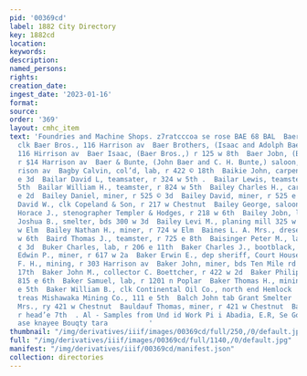 ```yaml
---
pid: '00369cd'
label: 1882 City Directory
key: 1882cd
location: 
keywords: 
description: 
named_persons: 
rights: 
creation_date: 
ingest_date: '2023-01-16'
format: 
source: 
order: '369'
layout: cmhc_item
text: 'Foundries and Machine Shops. z7ratcccoa se rose BAE 68 BAL  Baer Bernhard,
  clk Baer Bros., 116 Harrison av  Baer Brothers, (Isaac and Adolph Baer,) liquora,
  116 Hirrison av  Baer Isaac, (Baer Bros.,) r 125 w 8th  Baer Jobn, (Baer & Bunte,)
  r $14 Harrison av  Baer & Bunte, (John Baer and C. H. Bunte,) saloon, r 314 Har-
  rison av  Bagby Calvin, col’d, lab, r 422 © 18th  Baikie John, carpenter, r 128
  e 3d  Bailar David L, teamsater, r 324 w 5th .  Bailar Lewis, teamster, r 324 w
  5th  Bailar William H., teamster, r 824 w 5th  Bailey Charles H., carpenter, r 621
  e 2d  Bailey Daniel, miner, r 525 © 3d  Bailey David, miner, r 525 e 3d  Bailey
  David W., clk Copeland & Son, r 217 w Chestnut  Bailey George, saloon, 824 e 6th  Bailey
  Horace J., stenographer Templer & Hodges, r 218 w 6th  Bailey Jobn, lab Grant Smejter  Bailey
  Joshua B., smelter, bds 300 w 3d  Bailey Levi M., planing mill 325 w Elm, r 132
  w Elm  Bailey Nathan H., miner, r 724 w Elm  Baines L. A. Mrs., dresemkr, r 121
  w 6th  Baird Thomas J., teamster, r 725 e 8th  Baisinger Peter M., lab, bds 131
  ¢ 3d  Buker Charles, lab, r 206 e 11th  Baker Charles J., bootblack, r 810 w 2d  Baker
  Edwin P., miner, r 617 w 2a  Baker Erwin E., dep sheriff, Court House, r 130 e 10th  Baker
  F. H., mining, r 303 Harrison av  Baker John, miner, bds Ten Mile rd bet 16th and
  17th  Baker John M., collector C. Boettcher, r 422 w 2d  Baker Philip, miner, r
  815 e 6th  Baker Samuel, lab, r 1201 n Poplar  Baker Thomas H., mining, r rear 129
  e 5th  Baker William B., clk Continental Oil Co., north end Hemlock  Baker Valentine,
  treas Mishawaka Mining Co., 111 e 5th  Balch John tab Grant Smelter  Baldauf Catherine
  Mrs., ry 421 w Chestnut  Bauldauf Thomas, miner, r 421 w Chestnut  Baldock Warren,
  r head’e 7th  . Al - Samples from Und id Work Pi i Abadia, E.R, Se Go, “aimee sey?
  ase knayee Bouqty tara          '
thumbnail: "/img/derivatives/iiif/images/00369cd/full/250,/0/default.jpg"
full: "/img/derivatives/iiif/images/00369cd/full/1140,/0/default.jpg"
manifest: "/img/derivatives/iiif/00369cd/manifest.json"
collection: directories
---
```

